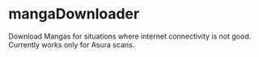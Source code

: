 # mangaDownloader

Download Mangas for situations where internet connectivity is not good.
Currently works only for Asura scans.
